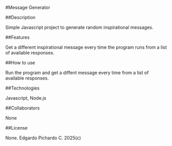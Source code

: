 #Message Generator

##Description

Simple Javascript project to generate random inspirational messages.

##Features

Get a different inspirational message every time the program runs from a list of available responses.

##How to use

Run the program and get a diffent message every time from a list of available responses.

##Technologies

Javascript, Node.js

##Collaborators

None

##License

None. Edgardo Pichardo C. 2025(c)
